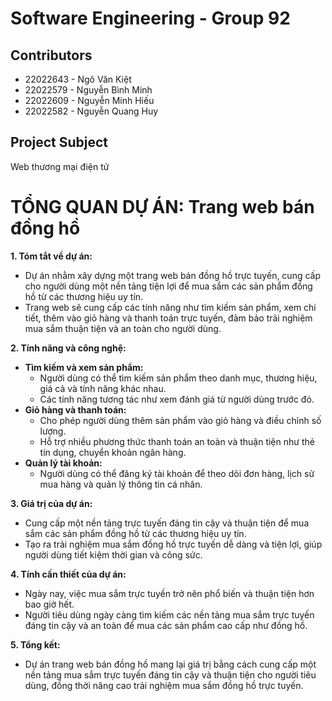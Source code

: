 # Software Engineering - Group 92
## Contributors
- 22022643 - Ngô Văn Kiệt
- 22022579 - Nguyễn Bình Minh
- 22022609 - Nguyễn Minh Hiếu
- 22022582 - Nguyễn Quang Huy
## Project Subject
Web thương mại điện tử
# **TỔNG QUAN DỰ ÁN: Trang web bán đồng hồ**
**1. Tóm tắt về dự án:**

- Dự án nhằm xây dựng một trang web bán đồng hồ trực tuyến, cung cấp cho người dùng một nền tảng tiện lợi để mua sắm các sản phẩm đồng hồ từ các thương hiệu uy tín.
- Trang web sẽ cung cấp các tính năng như tìm kiếm sản phẩm, xem chi tiết, thêm vào giỏ hàng và thanh toán trực tuyến, đảm bảo trải nghiệm mua sắm thuận tiện và an toàn cho người dùng.

**2. Tính năng và công nghệ:**

- **Tìm kiếm và xem sản phẩm:**
    - Người dùng có thể tìm kiếm sản phẩm theo danh mục, thương hiệu, giá cả và tính năng khác nhau.
    - Các tính năng tương tác như xem đánh giá từ người dùng trước đó.
- **Giỏ hàng và thanh toán:**
    - Cho phép người dùng thêm sản phẩm vào giỏ hàng và điều chỉnh số lượng.
    - Hỗ trợ nhiều phương thức thanh toán an toàn và thuận tiện như thẻ tín dụng, chuyển khoản ngân hàng.
- **Quản lý tài khoản:**
    - Người dùng có thể đăng ký tài khoản để theo dõi đơn hàng, lịch sử mua hàng và quản lý thông tin cá nhân.

**3. Giá trị của dự án:**

- Cung cấp một nền tảng trực tuyến đáng tin cậy và thuận tiện để mua sắm các sản phẩm đồng hồ từ các thương hiệu uy tín.
- Tạo ra trải nghiệm mua sắm đồng hồ trực tuyến dễ dàng và tiện lợi, giúp người dùng tiết kiệm thời gian và công sức.

**4. Tính cần thiết của dự án:**

- Ngày nay, việc mua sắm trực tuyến trở nên phổ biến và thuận tiện hơn bao giờ hết.
- Người tiêu dùng ngày càng tìm kiếm các nền tảng mua sắm trực tuyến đáng tin cậy và an toàn để mua các sản phẩm cao cấp như đồng hồ.

**5. Tổng kết:**

- Dự án trang web bán đồng hồ mang lại giá trị bằng cách cung cấp một nền tảng mua sắm trực tuyến đáng tin cậy và thuận tiện cho người tiêu dùng, đồng thời nâng cao trải nghiệm mua sắm đồng hồ trực tuyến.
